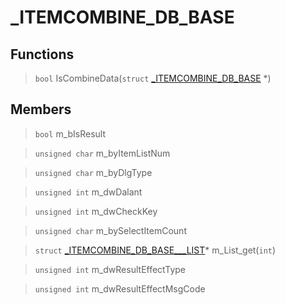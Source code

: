 # _ITEMCOMBINE_DB_BASE
 
## Functions
 
> `bool` IsCombineData(`struct` [_ITEMCOMBINE_DB_BASE](lua/classes/_ITEMCOMBINE_DB_BASE.md) *)
 
## Members
 
> `bool` m_bIsResult
 
> `unsigned char` m_byItemListNum
 
> `unsigned char` m_byDlgType
 
> `unsigned int` m_dwDalant
 
> `unsigned int` m_dwCheckKey
 
> `unsigned char` m_bySelectItemCount
 
> `struct` [_ITEMCOMBINE_DB_BASE___LIST](lua/classes/_ITEMCOMBINE_DB_BASE___LIST.md)* m_List_get(`int`)
 
> `unsigned int` m_dwResultEffectType
 
> `unsigned int` m_dwResultEffectMsgCode
 
